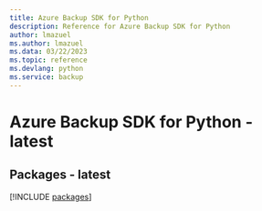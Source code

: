 ```yaml
---
title: Azure Backup SDK for Python
description: Reference for Azure Backup SDK for Python
author: lmazuel
ms.author: lmazuel
ms.data: 03/22/2023
ms.topic: reference
ms.devlang: python
ms.service: backup
---
```

# Azure Backup SDK for Python - latest
## Packages - latest
[!INCLUDE [packages](backup-index.md)]